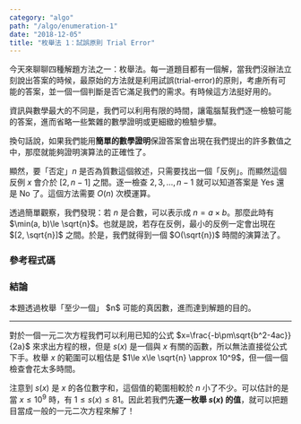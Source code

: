 ```yaml
---
category: "algo"
path: "/algo/enumeration-1"
date: "2018-12-05"
title: "枚舉法 1：試誤原則 Trial Error"
---
```


今天來聊聊四種解題方法之一：枚舉法。每一道題目都有一個解，當我們沒辦法立刻說出答案的時候，最原始的方法就是利用試誤(trial-error)的原則，考慮所有可能的答案，並一個一個判斷是否它滿足我們的需求。有時候這方法挺好用的。

資訊與數學最大的不同是，我們可以利用有限的時間，讓電腦幫我們逐一檢驗可能的答案，進而省略一些繁雜的數學證明或更細緻的檢驗步驟。

換句話說，如果我們能用**簡單的數學證明**保證答案會出現在我們提出的許多數值之中，那麼就能夠證明演算法的正確性了。

<include-problem
    path='/problem/isprime'
    >
</include-problem>

顯然，要「否定」$n$ 是否為質數這個敘述，只需要找出一個「反例」。而顯然這個反例 $x$ 會介於 $[2, n-1]$ 之間。逐一檢查 $2, 3, \ldots, n-1$ 就可以知道答案是 Yes 還是 No 了。這個方法需要 $O(n)$ 次模運算。

透過簡單觀察，我們發現：若 $n$ 是合數，可以表示成 $n=a\times b$。那麼此時有 $\min(a, b)\le \sqrt{n}$。也就是說，若存在反例，最小的反例一定會出現在 $[2, \sqrt{n}]$ 之間。於是，我們就得到一個 $O(\sqrt{n})$ 時間的演算法了。

### 參考程式碼

### 結論
<theorem c='is-success'>
本題透過枚舉「至少一個」 $n$ 可能的真因數，進而達到解題的目的。
</theorem>

-----

<include-problem
    path='/problem/cf/233/B'
    >
</include-problem>

對於一個一元二次方程我們可以利用已知的公式 $x=\frac{-b\pm\sqrt{b^2-4ac}}{2a}$ 來求出方程的根，但是 $s(x)$ 是一個與 $x$ 有關的函數，所以無法直接從公式下手。枚舉 $x$ 的範圍可以粗估是 $1\le x\le \sqrt{n} \approx 10^9$，但一個一個檢查會花太多時間。

注意到 $s(x)$ 是 $x$ 的各位數字和，這個值的範圍相較於 $n$ 小了不少。可以估計的是當 $x\le 10^9$ 時，有 $1\le s(x)\le 81$。因此若我們先**逐一枚舉 $s(x)$ 的值**，就可以把題目當成一般的一元二次方程來解了！